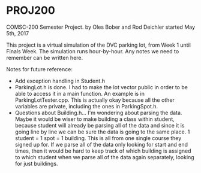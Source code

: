# PROJ200
COMSC-200 Semester Project.
by Oles Bober and Rod Deichler
started May 5th, 2017

This project is a virtual simulation of the DVC parking lot, from Week 1 until Finals Week.
The simulation runs hour-by-hour.
Any notes we need to remember can be written here.

Notes for future reference:
- Add exception handling in Student.h
- ParkingLot.h is done. I had to make the lot vector public in order to be able to access it in a main function. An example is in ParkingLotTester.cpp. This is actually okay because all the other variables are private, including the ones in ParkingSpot.h.
- Questions about Building.h... I'm wondering about parsing the data. Maybe it would be wiser to make building a class within student, because student will already be parsing all of the data and since it is going line by line we can be sure the data is going to the same place. 1 student = 1 spot = 1 building. This is all from one single course they signed up for. If we parse all of the data only looking for start and end times, then it would be hard to keep track of which building is assigned to which student when we parse all of the data again separately, looking for just buildings.
